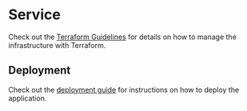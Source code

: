 # Service

Check out the [Terraform Guidelines](../docs/en/developer_guidelines/terraform_guidelines.md) for details on how to manage the infrastructure with Terraform.

## Deployment

Check out the [deployment guide](../docs/en/operation/deployment.md) for instructions on how to deploy the application.

<!-- BEGIN_TF_DOCS -->

<!-- END_TF_DOCS -->